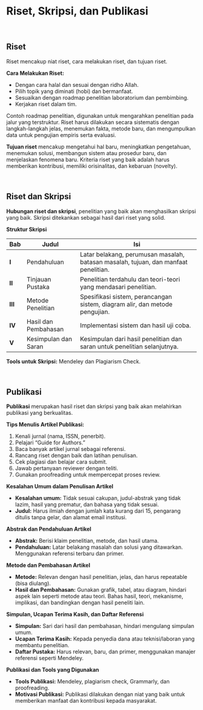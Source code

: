 # Riset, Skripsi, dan Publikasi

<br>

## Riset

Riset mencakup niat riset, cara melakukan riset, dan tujuan riset.

**Cara Melakukan Riset:**

- Dengan cara halal dan sesuai dengan ridho Allah.
- Pilih topik yang diminati (hobi) dan bermanfaat.
- Sesuaikan dengan roadmap penelitian laboratorium dan pembimbing.
- Kerjakan riset dalam tim.

Contoh roadmap penelitian, digunakan untuk mengarahkan penelitian pada jalur yang terstruktur. Riset harus dilakukan secara sistematis dengan langkah-langkah jelas, menemukan fakta, metode baru, dan mengumpulkan data untuk pengujian empiris serta evaluasi.

**Tujuan riset** mencakup mengetahui hal baru, meningkatkan pengetahuan, menemukan solusi, membangun sistem atau prosedur baru, dan menjelaskan fenomena baru. Kriteria riset yang baik adalah harus memberikan kontribusi, memiliki orisinalitas, dan kebaruan (novelty).

<br>

## Riset dan Skripsi

**Hubungan riset dan skripsi**, penelitian yang baik akan menghasilkan skripsi yang baik. Skripsi ditekankan sebagai hasil dari riset yang solid.

**Struktur Skripsi**

| **Bab** | **Judul**            | **Isi**                                                                             |
| ------- | -------------------- | ----------------------------------------------------------------------------------- |
| **I**   | Pendahuluan          | Latar belakang, perumusan masalah, batasan masalah, tujuan, dan manfaat penelitian. |
| **II**  | Tinjauan Pustaka     | Penelitian terdahulu dan teori-teori yang mendasari penelitian.                     |
| **III** | Metode Penelitian    | Spesifikasi sistem, perancangan sistem, diagram alir, dan metode pengujian.         |
| **IV**  | Hasil dan Pembahasan | Implementasi sistem dan hasil uji coba.                                             |
| **V**   | Kesimpulan dan Saran | Kesimpulan dari hasil penelitian dan saran untuk penelitian selanjutnya.            |

**Tools untuk Skripsi:** Mendeley dan Plagiarism Check.

<br>

## Publikasi

**Publikasi** merupakan hasil riset dan skripsi yang baik akan melahirkan publikasi yang berkualitas.

**Tips Menulis Artikel Publikasi:**

1. Kenali jurnal (nama, ISSN, penerbit).
2. Pelajari “Guide for Authors.”
3. Baca banyak artikel jurnal sebagai referensi.
4. Rancang riset dengan baik dan latihan penulisan.
5. Cek plagiasi dan belajar cara submit.
6. Jawab pertanyaan reviewer dengan teliti.
7. Gunakan proofreading untuk mempercepat proses review.

**Kesalahan Umum dalam Penulisan Artikel**

- **Kesalahan umum:** Tidak sesuai cakupan, judul-abstrak yang tidak lazim, hasil yang prematur, dan bahasa yang tidak sesuai.
- **Judul:** Harus ilmiah dengan jumlah kata kurang dari 15, pengarang ditulis tanpa gelar, dan alamat email institusi.

**Abstrak dan Pendahuluan Artikel**

- **Abstrak:** Berisi klaim penelitian, metode, dan hasil utama.
- **Pendahuluan:** Latar belakang masalah dan solusi yang ditawarkan. Menggunakan referensi terbaru dan primer.

**Metode dan Pembahasan Artikel**

- **Metode:** Relevan dengan hasil penelitian, jelas, dan harus repeatable (bisa diulang).
- **Hasil dan Pembahasan:** Gunakan grafik, tabel, atau diagram, hindari aspek lain seperti metode atau teori. Bahas hasil, teori, mekanisme, implikasi, dan bandingkan dengan hasil peneliti lain.

**Simpulan, Ucapan Terima Kasih, dan Daftar Referensi**

- **Simpulan:** Sari dari hasil dan pembahasan, hindari mengulang simpulan umum.
- **Ucapan Terima Kasih:** Kepada penyedia dana atau teknisi/laboran yang membantu penelitian.
- **Daftar Pustaka:** Harus relevan, baru, dan primer, menggunakan manajer referensi seperti Mendeley.

**Publikasi dan Tools yang Digunakan**

- **Tools Publikasi:** Mendeley, plagiarism check, Grammarly, dan proofreading.
- **Motivasi Publikasi:** Publikasi dilakukan dengan niat yang baik untuk memberikan manfaat dan kontribusi kepada masyarakat.
